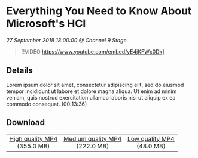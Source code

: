 # Everything You Need to Know About Microsoft's HCI

*27 September 2018 18:00:00 @ Channel 9 Stage*

> [!VIDEO https://www.youtube.com/embed/yE4jKFWx0Dk]

## Details

Lorem ipsum dolor sit amet, consectetur adipiscing elit, sed do eiusmod tempor incididunt ut labore et dolore magna aliqua. Ut enim ad minim veniam, quis nostrud exercitation ullamco laboris nisi ut aliquip ex ea commodo consequat. (00:13:36)

## Download

||||
|:--:|:----:|:-:|
|[High quality MP4](https://sec.ch9.ms/ch9/c3be/7a2590e3-278b-4d4f-9781-a5f5eddec3be/ch9d4s03_high.mp4)<br />(355.0 MB)|[Medium quality MP4](https://sec.ch9.ms/ch9/c3be/7a2590e3-278b-4d4f-9781-a5f5eddec3be/ch9d4s03_mid.mp4)<br />(222.0 MB)|[Low quality MP4](https://sec.ch9.ms/ch9/c3be/7a2590e3-278b-4d4f-9781-a5f5eddec3be/ch9d4s03.mp4)<br />(48.0 MB)|